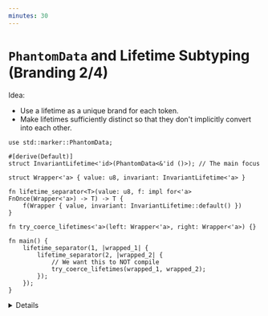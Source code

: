 ```yaml
---
minutes: 30
---
```


# `PhantomData` and Lifetime Subtyping (Branding 2/4)

Idea:

- Use a lifetime as a unique brand for each token.
- Make lifetimes sufficiently distinct so that they don't implicitly convert
  into each other.

<!-- dprint-ignore-start -->
```rust,editable
use std::marker::PhantomData;

#[derive(Default)]
struct InvariantLifetime<'id>(PhantomData<&'id ()>); // The main focus

struct Wrapper<'a> { value: u8, invariant: InvariantLifetime<'a> }

fn lifetime_separator<T>(value: u8, f: impl for<'a> FnOnce(Wrapper<'a>) -> T) -> T {
    f(Wrapper { value, invariant: InvariantLifetime::default() })
}

fn try_coerce_lifetimes<'a>(left: Wrapper<'a>, right: Wrapper<'a>) {}

fn main() {
    lifetime_separator(1, |wrapped_1| {
        lifetime_separator(2, |wrapped_2| {
            // We want this to NOT compile
            try_coerce_lifetimes(wrapped_1, wrapped_2);
        });
    });
}
```
<!-- dprint-ignore-end -->

<details>

<!-- TODO: Link back to PhantomData in the borrowck invariants chapter.
- We saw `PhantomData` back in the Borrow Checker Invariants chapter.
-->

- In Rust, lifetimes can have subtyping relations between one another.

  This kind of relation allows the compiler to determine if one lifetime
  outlives another.

  Determining if a lifetime outlives another also allows us to say _the shortest
  common lifetime is the one that ends first_.

  This is useful in many cases, as it means two different lifetimes can be
  treated as if they were the same in the regions they do overlap.

  This is usually what we want. But here we want to use lifetimes as a way to
  distinguish values so we say that a token only applies to a single variable
  without having to create a newtype for every single variable we declare.

- **Goal**: We want two lifetimes that the rust compiler cannot determine if one
  outlives the other.

  We are using `try_coerce_lifetimes` as a compile-time check to see if the
  lifetimes have a common shorter lifetime (AKA being subtyped).

- Note: This slide compiles, by the end of this slide it should only compile
  when `subtyped_lifetimes` is commented out.

- There are two important parts of this code:
  - The `impl for<'a>` bound on the closure passed to `lifetime_separator`.
  - The way lifetimes are used in the parameter for `PhantomData`.

## `for<'a>` bound on a Closure

- We are using `for<'a>` as a way of introducing a lifetime generic parameter to a
  function type and asking that the body of the function to work for all
  possible lifetimes.

  What this also does is remove some ability of the compiler to make assumptions
  about that specific lifetime for the function argument, as it must meet rust's
  borrow checking rules regardless of the "real" lifetime its arguments are going to have.
  The caller is substituting in actual lifetime, the function
  itself cannot.

  This is analogous to a forall (Ɐ) quantifier in mathematics, or the way we
  introduce `<T>` as type variables, but only for lifetimes in trait bounds.

  When we write a function generic over a type `T`, we can't determine that type
  from within the function itself. Even if we call a function `fn foo<T, U>(first: T, second: U)`
  with two arguments of the same type, the body of this function cannot
  determine if `T` and `U` are the same type.

  This also prevents _the API consumer_ from defining a lifetime themselves,
  which would allow them to circumvent the restrictions we want to impose.

## PhantomData and Lifetime Variance

- We already know `PhantomData`, which can introduce a formal no-op usage of an otherwise unused type or a lifetime parameter.

- Ask: What can we do with `PhantomData`?

  Expect mentions of the Typestate pattern, tying together the lifetimes of
  owned values.

- Ask: In other languages, what is subtyping?

  Expect mentions of inheritance, being able to use a value of type `B` when a
  asked for a value of type `A` because `B` is a "subtype" of `A`.

- Rust does have Subtyping! But only for lifetimes.

  Ask: If one lifetime is a subtype of another lifetime, what might that mean?

  A lifetime is a "subtype" of another lifetime when it _outlives_ that other
  lifetime.

- The way that lifetimes used by `PhantomData` behave depends not only on
  where the lifetime "comes from" but on how the reference is defined too.

  The reason this compiles is that the
  [**Variance**](https://doc.rust-lang.org/stable/reference/subtyping.html#r-subtyping.variance)
  of the lifetime inside of `InvariantLifetime` is too lenient.

  Note: Do not expect to get students to understand variance entirely here, just
  treat it as a kind of ladder of restrictiveness on the ability of lifetimes to
  establish subtyping relations.

  <!-- Note: We've been using "invariants" in this module in a specific way, but subtyping introduces _invariant_, _covariant_, and _contravariant_ as specific terms. -->

- Ask: How can we make it more restrictive? How do we make a reference type more
  restrictive in rust?

  Expect or demonstrate: Making it `&'id mut ()` instead. This will not be
  enough!

  We need to use a
  [**Variance**](https://doc.rust-lang.org/stable/reference/subtyping.html#r-subtyping.variance)
  on lifetimes where subtyping cannot be inferred except on _identical
  lifetimes_. That is, the only subtype of `'a` the compiler can know is `'a`
  itself.

  Note: Again, do not try to get the whole class to understand variance. Treat
  it as a ladder of restrictiveness for now.

  Demonstrate: Move from `&'id ()` (covariant in lifetime and type),
  `&'id mut ()` (covariant in lifetime, invariant in type), `*mut &'id mut ()`
  (invariant in lifetime and type), and finally `*mut &'id ()` (invariant in
  lifetime but not type).

  Those last two should not compile, which means we've finally found candidates
  for how to bind lifetimes to `PhantomData` so they can't be compared to one
  another in this context.

  Reason: `*mut` means
  [mutable raw pointer](https://doc.rust-lang.org/reference/types/pointer.html#r-type.pointer.raw).
  Rust has mutable pointers! But you cannot reason about them in safe rust.
  Making this a mutable raw pointer to a reference that has a lifetime
  complicates the compiler's ability subtype because it cannot reason about
  mutable raw pointers within the borrow checker.

- Wrap up: We've introduced ways to stop the compiler from deciding that
  lifetimes are "similar enough" by choosing a Variance for a lifetime
  in `PhantomData` that is restrictive enough to prevent this slide from
  compiling.

  That is, we can now create variables that can exist in the same scope as each
  other, but whose types are automatically made different from one another
  per-variable without much boilerplate.

## More to Explore

- The `for<'a>` quantifier is not just for function types. It is a
  [**Higher-ranked trait bound**](https://doc.rust-lang.org/reference/subtyping.html?search=Hiher#r-subtype.higher-ranked).

</details>
